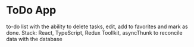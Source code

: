 # ToDo App

to-do list with the ability to delete tasks, edit, add to favorites and mark as done. 
Stack: React, TypeScript, Redux Toollkit, asyncThunk to reconcile data with the database 
